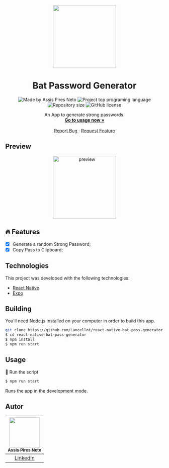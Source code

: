 
<div align="center">
  <a href="#">
      <img src=".github/assets/badge.png" width="200" />
  </a>

  <!-- project name -->
  <h1 align="center">Bat Password Generator</h1>
  
  <!-- project badges -->
  <p align="center">
    <img 
      alt="Made by Assis Pires Neto" 
      src="https://img.shields.io/badge/made%20by-Assis%20Pires%20Neto-%20?color=6A57D5"
    >
    <img 
      alt="Project top programing language" 
      src="https://img.shields.io/github/languages/top/Lancellot/react-native-bat-pass-generator?color=6A57D5"
    >
    <img 
      alt="Repository size" 
      src="https://img.shields.io/github/repo-size/Lancellot/react-native-bat-pass-generator?color=6A57D5"
    >
    <img 
      alt="GitHub license" 
      src="https://img.shields.io/github/license/Lancellot/react-native-bat-pass-generator?color=6A57D5"
    >
  </p> 

  <!-- project description and menu -->
  <p align="center">
      An App to generate strong passwords.
    <br />
    <a href="## Usage">
      <strong>Go to usage now »</strong>
    </a>
    <br />
    <br />
    <a href="https://github.com/Lancellot/react-native-bat-pass-generator/issues">
      Report Bug
    </a>
    ·
    <a href="https://github.com/Lancellot/react-native-bat-pass-generator/issues/new">
      Request Feature
    </a>
  </p>
</div>

## Preview

<div align="center">
  <a href="#">
      <img src=".github/assets/preview.png" width="200" alt="preview" />
  </a>
</div>

## 🔥 Features
- [x] Generate a random Strong Password;
- [x] Copy Pass to Clipboard;

## Technologies

This project was developed with the following technologies:

-   [React Native](https://reactnative.dev/)
-   [Expo](https://docs.expo.dev/)

## Building

You'll need [Node.js](https://nodejs.org) installed on your computer in order to build this app.

```bash
git clone https://github.com/Lancellot/react-native-bat-pass-generator.git
$ cd react-native-bat-pass-generator
$ npm install
$ npm run start
```

## Usage

🔧 Run the script

```bash
$ npm run start
```

Runs the app in the development mode.<br/>

## Autor

| [<img src="https://avatars.githubusercontent.com/u/42425865?v=4" width="96"><br><sub>Assis Pires Neto</sub>](https://github.com/Lancellot) |
| :-----------------------------------------------------------------------------------------------------------------------------------------: |
|                                             [LinkedIn](https://www.linkedin.com/in/assis-pires-neto/)                                       |
